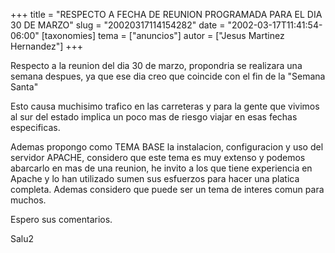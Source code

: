 +++
title = "RESPECTO A FECHA DE REUNION PROGRAMADA PARA EL DIA 30 DE MARZO"
slug = "20020317114154282"
date = "2002-03-17T11:41:54-06:00"
[taxonomies]
tema = ["anuncios"]
autor = ["Jesus Martinez Hernandez"]
+++

Respecto a la reunion del dia 30 de marzo, propondria se realizara una
semana despues, ya que ese dia creo que coincide con el fin de la
&quot;Semana Santa&quot;

<!-- more -->
Esto causa muchisimo trafico en las carreteras y para la gente que
vivimos al sur del estado implica un poco mas de riesgo viajar en esas
fechas especificas.

Ademas propongo como TEMA BASE la instalacion, configuracion y uso del
servidor APACHE, considero que este tema es muy extenso y podemos
abarcarlo en mas de una reunion, he invito a los que tiene experiencia
en Apache y lo han utilizado sumen sus esfuerzos para hacer una platica
completa. Ademas considero que puede ser un tema de interes comun para
muchos.

Espero sus comentarios.

Salu2

